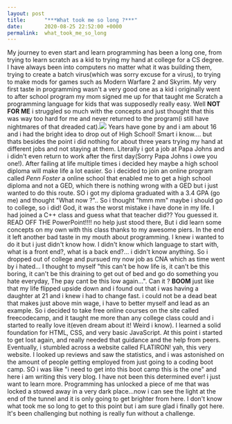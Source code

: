 ```yaml
---
layout: post
title:      "***What took me so long ?***"
date:       2020-08-25 22:52:00 +0000
permalink:  what_took_me_so_long
---
```


My journey to even start and learn programming has been a long one, from trying to learn scratch as a kid to trying my hand at college for a CS degree. I have always been into computers no matter what it was building them, trying to create a batch virus(which was sorry excuse for a virus), to trying to make mods for games such as Modern Warfare 2 and Skyrim. My very first taste in programming wasn't a very good one as a kid i originally went to after school program my mom signed me up for that taught me Scratch a programming language for kids that was supposedly really easy. Well **NOT FOR ME** i struggled so much with the concepts and just thought that this was way too hard for me and never returned to the program(i still have nightmares of that dreaded cat).![](https://vignette.wikia.nocookie.net/jamies-smash/images/f/f9/Scratch_Cat.png/revision/latest/top-crop/width/360/height/450?cb=20180413200848http://)
Years have gone by and i am about 16 and i had the bright idea to drop out of High School! Smart i know.... but thats besides the point i did nothing for about three years trying my hand at different jobs and not staying at them. Literally i got a job at Papa Johns and i didn't even return to work after the first day(Sorry Papa Johns i owe you one!). After failing at life multiple times i decided hey maybe a high school diploma will make life a lot easier. So i decided to join an online program called *Penn Foster* a online school that enabled me to get a high school diploma and not a GED, which there is nothing wrong with a GED but i just wanted to do this route. SO i got my diploma graduated with a 3.4 GPA (go me) and thought "What now ?".. So i thought "hmm mm" maybe i should go to college, so i did! God, it was the worst mistake i have done in my life. I had joined a C++ class and guess what that teacher did?? You guessed it. READ OFF THE PowerPoint!!!! no help just stood there, But i did learn some concepts on my own with this class thanks to my awesome piers. In the end it left another bad taste in my mouth about programming. I knew i wanted to do it but i just didn't know how. I didn't know which language to start with, what is a front end?, what is a back end?... i didn't know anything. So i dropped out of college and pursued my now job as CNA which as time went by i hated... I thought to myself "this can't be how life is, it can't be this boring, it can't be this draining to get out of bed and go do something you hate everyday, The pay cant be this low again...". Can it ? **BOOM** just like that my life flipped upside down and i found out that i was having a daughter at 21 and i knew i had to change fast. i could not be a dead beat that makes just above min wage, i have to better myself and lead as an example. So i decided to take free online courses on the site called freecodecamp, and it taught me more than any college class could and i started to really love it(even dream about it! Weird i know). I learned a solid foundation for HTML, CSS, and very basic JavaScript. At this point i started to get lost again, and really needed that guidance and the help from peers. Eventually, i stumbled across a website called FLATIRON! yah, this very website. I looked up reviews and saw the statistics, and i was astonished on the amount of people getting employed from just going to a coding boot camp. SO i was like "i need to get into this boot camp this is the one" and here i am writing this very blog. I have not been this determined ever! i just want to learn more. Programming has unlocked a piece of me that was locked a stowed away in a very dark place...now i can see the light at the end of the tunnel and it is only going to get brighter from here. I don't know what took me so long to get to this point but i am sure glad i finally got here.  It's been challenging but nothing is really fun without a challenge.

